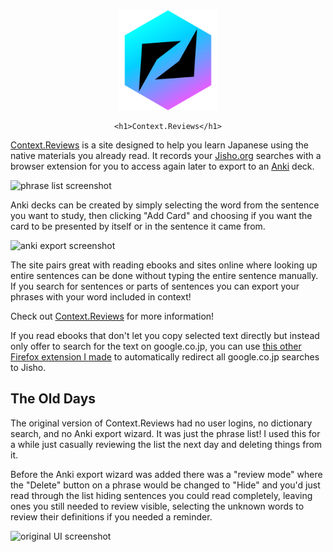 <div align="center">
	<img src="public-src/logo.svg?sanitize=true" width="160" height="160" alt="logo">

	<h1>Context.Reviews</h1>
</div>

[Context.Reviews](https://context.reviews/) is a site designed to help you learn Japanese using the native materials you already read. It records your [Jisho.org](https://jisho.org/) searches with a browser extension for you to access again later to export to an [Anki](https://apps.ankiweb.net/) deck.

![phrase list screenshot](https://raw.githubusercontent.com/sheodox/japanese-context-sentence-review/master/public-src/images/list-demo.png)

Anki decks can be created by simply selecting the word from the sentence you want to study, then clicking "Add Card" and choosing if you want the card to be presented by itself or in the sentence it came from.

![anki export screenshot](https://raw.githubusercontent.com/sheodox/japanese-context-sentence-review/master/public-src/images/anki-export-demo.png)

The site pairs great with reading ebooks and sites online where looking up entire sentences can be done without typing the entire sentence manually. If you search for sentences or parts of sentences you can export your phrases with your word included in context!

Check out [Context.Reviews](https://context.reviews/) for more information!

If you read ebooks that don't let you copy selected text directly but instead only offer to search for the text on google.co.jp, you can use [this other Firefox extension I made](https://addons.mozilla.org/en-US/firefox/addon/redirect-googlejp-to-jisho/) to automatically redirect all google.co.jp searches to Jisho.

## The Old Days

The original version of Context.Reviews had no user logins, no dictionary search, and no Anki export wizard. It was just the phrase list! I used this for a while just casually reviewing the list the next day and deleting things from it.

Before the Anki export wizard was added there was a "review mode" where the "Delete" button on a phrase would be changed to "Hide" and you'd just read through the list hiding sentences you could read completely, leaving ones you still needed to review visible, selecting the unknown words to review their definitions if you needed a reminder.

![original UI screenshot](https://raw.githubusercontent.com/sheodox/japanese-context-sentence-review/master/images/screenshot.png)
